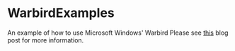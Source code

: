 # WarbirdExamples
An example of how to use Microsoft Windows' Warbird 
Please see [this](https://downwithup.github.io/blog/post/2023/04/23/post9.html) blog post for more information.

